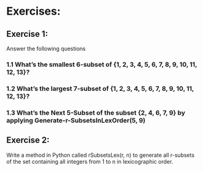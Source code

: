 # Exercises:
## Exercise 1: 
Answer the following questions 
### 1.1 What’s the smallest 6-subset of {1, 2, 3, 4, 5, 6, 7, 8, 9, 10, 11, 12, 13}?  
### 1.2 What’s the largest 7-subset of {1, 2, 3, 4, 5, 6, 7, 8, 9, 10, 11, 12, 13}?  
### 1.3 What’s  the  Next  5-Subset  of  the  subset  {2,  4,  6,  7,  9}  by  applying  Generate-r-SubsetsInLexOrder(5, 9) 

## Exercise 2: 
Write a method in Python called rSubsetsLex(r, n) to generate all r-subsets of the set containing all integers from 1 to n in lexicographic order.